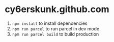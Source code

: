 cy6erskunk.github.com
=====================
1. `npm install` to install dependencies
1. `npm run parcel` to run parcel in dev mode
1. `npm run parcel build` to build production
